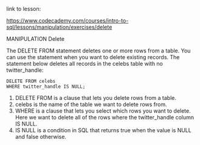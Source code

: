 link to lesson:

https://www.codecademy.com/courses/intro-to-sql/lessons/manipulation/exercises/delete


MANIPULATION
Delete

The DELETE FROM statement deletes one or more rows from a table. You can use the statement when you want to delete existing records. The statement below deletes all records in the celebs table with no twitter_handle:
```
DELETE FROM celebs 
WHERE twitter_handle IS NULL;
```
1. DELETE FROM is a clause that lets you delete rows from a table.
2. celebs is the name of the table we want to delete rows from.
3. WHERE is a clause that lets you select which rows you want to delete. Here we want to delete all of the rows where the twitter_handle column IS NULL.
4. IS NULL is a condition in SQL that returns true when the value is NULL and false otherwise.
